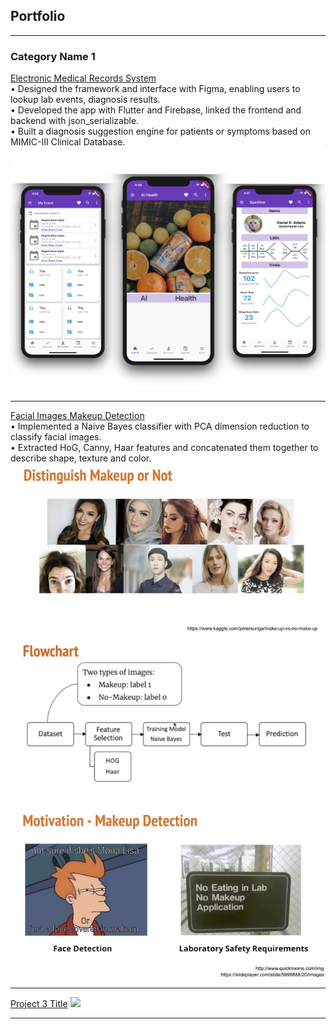 ## Portfolio

---

### Category Name 1 

[Electronic Medical Records System](https://github.com/lijx3643/flutter)
<br>
• Designed the framework and interface with Figma, enabling users to lookup lab events, diagnosis results.
<br>
• Developed the app with Flutter and Firebase, linked the frontend and backend with json_serializable.
<br>
• Built a diagnosis suggestion engine for patients or symptoms based on MIMIC-III Clinical Database.
<br>
<img src="images/emrs.jpg?raw=true"/>

---
[Facial Images Makeup Detection](/pdf/sample_presentation.pdf)
<br>
• Implemented a Naive Bayes classifier with PCA dimension reduction to classify facial images.
<br>
• Extracted HoG, Canny, Haar features and concatenated them together to describe shape, texture and color.
<br>
<img src="images/md.JPG?raw=true"/>

---
[Project 3 Title](http://example.com/)
<img src="images/dummy_thumbnail.jpg?raw=true"/>

---


<!-- <p style="font-size:11px">Page template forked from <a href="https://github.com/evanca/quick-portfolio">evanca</a></p>
<!-- Remove above link if you don't want to attibute -->

